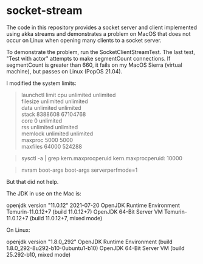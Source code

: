 # socket-stream

The code in this repository provides a socket server and client implemented using akka streams
and demonstrates a problem on MacOS that does not occur on Linux
when opening many clients to a socket server.

To demonstrate the problem, run the SocketClientStreamTest. 
The last test, "Test with actor" attempts to make segmentCount connections.
If segmentCount is greater than 660, it fails on my MacOS Sierra (virtual machine),
but passes on Linux (PopOS 21.04).

I modified the system limits:

>  launchctl limit
cpu         unlimited      unlimited      
filesize    unlimited      unlimited      
data        unlimited      unlimited      
stack       8388608        67104768       
core        0              unlimited      
rss         unlimited      unlimited      
memlock     unlimited      unlimited      
maxproc     5000           5000           
maxfiles    64000          524288     

> sysctl -a | grep kern.maxprocperuid
kern.maxprocperuid: 10000

> nvram boot-args
boot-args	serverperfmode=1

But that did not help.

The JDK in use on the Mac is: 

openjdk version "11.0.12" 2021-07-20
OpenJDK Runtime Environment Temurin-11.0.12+7 (build 11.0.12+7)
OpenJDK 64-Bit Server VM Temurin-11.0.12+7 (build 11.0.12+7, mixed mode)

On Linux:

openjdk version "1.8.0_292"
OpenJDK Runtime Environment (build 1.8.0_292-8u292-b10-0ubuntu1-b10)
OpenJDK 64-Bit Server VM (build 25.292-b10, mixed mode)
